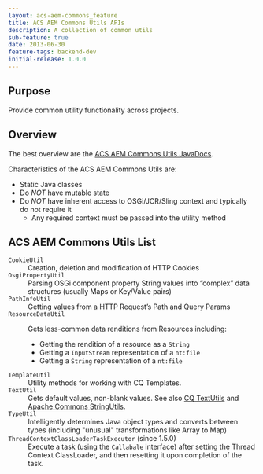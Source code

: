 ```yaml
---
layout: acs-aem-commons_feature
title: ACS AEM Commons Utils APIs
description: A collection of common utils
sub-feature: true
date: 2013-06-30
feature-tags: backend-dev
initial-release: 1.0.0
---
```


## Purpose

Provide common utility functionality across projects.

## Overview

The best overview are the [ACS AEM Commons Utils JavaDocs](/acs-aem-commons/apidocs/com/adobe/acs/commons/util/package-summary.html).

Characteristics of the ACS AEM Commons Utils are:

* Static Java classes
* Do *NOT* have mutable state
* Do *NOT* have inherent access to OSGi/JCR/Sling context and typically do not require it
  * Any required context must be passed into the utility method

## ACS AEM Commons Utils List

<dl>
	<dt><code>CookieUtil</code></dt>
	<dd>Creation, deletion and modification of <span class="caps">HTTP</span> Cookies</dd>
	<dt><code>OsgiPropertyUtil</code></dt>
	<dd>Parsing OSGi component property String values into “complex” data structures (usually Maps or Key/Value pairs)</dd>
	<dt><code>PathInfoUtil</code></dt>
	<dd>Getting values from a <span class="caps">HTTP</span> Request’s Path and Query Params</dd>
	<dt><code>ResourceDataUtil</code></dt>
	<dd><p>Gets less-common data renditions from Resources including:</p>
<ul>
	<li>Getting the rendition of a resource as a <code>String</code></li>
	<li>Getting a <code>InputStream</code> representation of a <code>nt:file</code></li>
	<li>Getting a <code>String</code> representation of a <code>nt:file</code></li></ul></dd>
	<dt><code>TemplateUtil</code></dt>
	<dd>Utility methods for working with CQ Templates.</dd>
	<dt><code>TextUtil</code></dt>
	<dd>Gets default values, non-blank values. See also <a href="http://dev.day.com/docs/en/cq/current/javadoc/com/day/text/TextUtils.html" target="_blank">CQ TextUtils</a> and <a href="http://commons.apache.org/proper/commons-lang/apidocs/org/apache/commons/lang3/StringUtils.html" target="_blank">Apache Commons StringUtils</a>.</dd>
	<dt><code>TypeUtil</code></dt>
	<dd>Intelligently determines Java object types and converts between types (including "unusual" transformations like Array to Map)</dd>
	<dt><code>ThreadContextClassLoaderTaskExecutor</code> (since 1.5.0)</dt>
	<dd>Execute a task (using the <code>Callabale</code> interface) after setting the Thread Context ClassLoader, and then resetting it upon completion of the task.</dd>
</dl>
